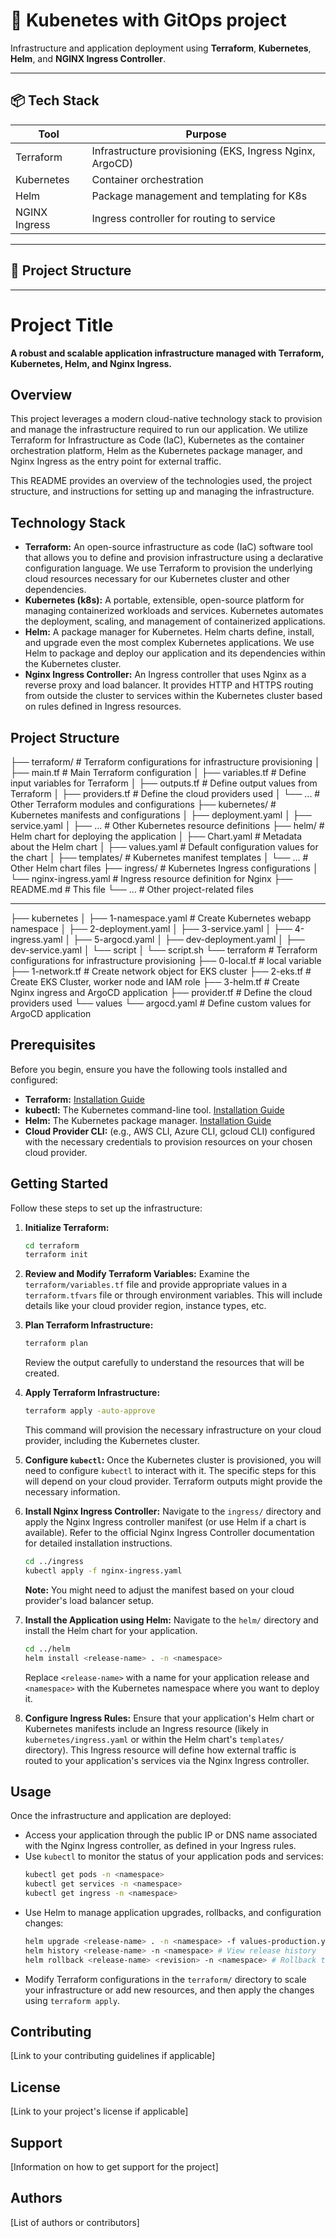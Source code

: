 # 🚀 Kubenetes with GitOps project

Infrastructure and application deployment using **Terraform**, **Kubernetes**, **Helm**, and **NGINX Ingress Controller**.

---

## 📦 Tech Stack

| Tool        | Purpose                                      |
|-------------|----------------------------------------------|
| Terraform   | Infrastructure provisioning (EKS, Ingress Nginx, ArgoCD)   |
| Kubernetes  | Container orchestration                      |
| Helm        | Package management and templating for K8s    |
| NGINX Ingress | Ingress controller for routing to service       |

---

## 🧭 Project Structure

---

# Project Title

**A robust and scalable application infrastructure managed with Terraform, Kubernetes, Helm, and Nginx Ingress.**

## Overview

This project leverages a modern cloud-native technology stack to provision and manage the infrastructure required to run our application. We utilize Terraform for Infrastructure as Code (IaC), Kubernetes as the container orchestration platform, Helm as the Kubernetes package manager, and Nginx Ingress as the entry point for external traffic.

This README provides an overview of the technologies used, the project structure, and instructions for setting up and managing the infrastructure.

## Technology Stack

* **Terraform:** An open-source infrastructure as code (IaC) software tool that allows you to define and provision infrastructure using a declarative configuration language. We use Terraform to provision the underlying cloud resources necessary for our Kubernetes cluster and other dependencies.
* **Kubernetes (k8s):** A portable, extensible, open-source platform for managing containerized workloads and services. Kubernetes automates the deployment, scaling, and management of containerized applications.
* **Helm:** A package manager for Kubernetes. Helm charts define, install, and upgrade even the most complex Kubernetes applications. We use Helm to package and deploy our application and its dependencies within the Kubernetes cluster.
* **Nginx Ingress Controller:** An Ingress controller that uses Nginx as a reverse proxy and load balancer. It provides HTTP and HTTPS routing from outside the cluster to services within the Kubernetes cluster based on rules defined in Ingress resources.

## Project Structure



├── terraform/        # Terraform configurations for infrastructure provisioning
│   ├── main.tf       # Main Terraform configuration
│   ├── variables.tf  # Define input variables for Terraform
│   ├── outputs.tf    # Define output values from Terraform
│   ├── providers.tf  # Define the cloud providers used
│   └── ...           # Other Terraform modules and configurations
├── kubernetes/       # Kubernetes manifests and configurations
│   ├── deployment.yaml
│   ├── service.yaml
│   ├── ...           # Other Kubernetes resource definitions
├── helm/             # Helm chart for deploying the application
│   ├── Chart.yaml    # Metadata about the Helm chart
│   ├── values.yaml   # Default configuration values for the chart
│   ├── templates/    # Kubernetes manifest templates
│   └── ...           # Other Helm chart files
├── ingress/          # Kubernetes Ingress configurations
│   └── nginx-ingress.yaml # Ingress resource definition for Nginx
├── README.md         # This file
└── ...               # Other project-related files



---

├── kubernetes
│   ├── 1-namespace.yaml    # Create Kubernetes webapp namespace
│   ├── 2-deployment.yaml
│   ├── 3-service.yaml
│   ├── 4-ingress.yaml
│   ├── 5-argocd.yaml
│   ├── dev-deployment.yaml
│   ├── dev-service.yaml
│   └── script
│       └── script.sh
└── terraform               # Terraform configurations for infrastructure provisioning
    ├── 0-local.tf          # local variable
    ├── 1-network.tf        # Create network object for EKS cluster
    ├── 2-eks.tf            # Create EKS Cluster, worker node and IAM role
    ├── 3-helm.tf           # Create Nginx ingress and ArgoCD application
    ├── provider.tf         # Define the cloud providers used
    └── values
        └── argocd.yaml     # Define custom values for ArgoCD application


## Prerequisites

Before you begin, ensure you have the following tools installed and configured:

* **Terraform:** [Installation Guide](https://developer.hashicorp.com/terraform/downloads)
* **kubectl:** The Kubernetes command-line tool. [Installation Guide](https://kubernetes.io/docs/tasks/tools/)
* **Helm:** The Kubernetes package manager. [Installation Guide](https://helm.sh/docs/intro/install/)
* **Cloud Provider CLI:** (e.g., AWS CLI, Azure CLI, gcloud CLI) configured with the necessary credentials to provision resources on your chosen cloud provider.

## Getting Started

Follow these steps to set up the infrastructure:

1.  **Initialize Terraform:**
    ```bash
    cd terraform
    terraform init
    ```

2.  **Review and Modify Terraform Variables:**
    Examine the `terraform/variables.tf` file and provide appropriate values in a `terraform.tfvars` file or through environment variables. This will include details like your cloud provider region, instance types, etc.

3.  **Plan Terraform Infrastructure:**
    ```bash
    terraform plan
    ```
    Review the output carefully to understand the resources that will be created.

4.  **Apply Terraform Infrastructure:**
    ```bash
    terraform apply -auto-approve
    ```
    This command will provision the necessary infrastructure on your cloud provider, including the Kubernetes cluster.

5.  **Configure `kubectl`:**
    Once the Kubernetes cluster is provisioned, you will need to configure `kubectl` to interact with it. The specific steps for this will depend on your cloud provider. Terraform outputs might provide the necessary information.

6.  **Install Nginx Ingress Controller:**
    Navigate to the `ingress/` directory and apply the Nginx Ingress controller manifest (or use Helm if a chart is available). Refer to the official Nginx Ingress Controller documentation for detailed installation instructions.
    ```bash
    cd ../ingress
    kubectl apply -f nginx-ingress.yaml
    ```
    **Note:** You might need to adjust the manifest based on your cloud provider's load balancer setup.

7.  **Install the Application using Helm:**
    Navigate to the `helm/` directory and install the Helm chart for your application.
    ```bash
    cd ../helm
    helm install <release-name> . -n <namespace>
    ```
    Replace `<release-name>` with a name for your application release and `<namespace>` with the Kubernetes namespace where you want to deploy it.

8.  **Configure Ingress Rules:**
    Ensure that your application's Helm chart or Kubernetes manifests include an Ingress resource (likely in `kubernetes/ingress.yaml` or within the Helm chart's `templates/` directory). This Ingress resource will define how external traffic is routed to your application's services via the Nginx Ingress controller.

## Usage

Once the infrastructure and application are deployed:

* Access your application through the public IP or DNS name associated with the Nginx Ingress controller, as defined in your Ingress rules.
* Use `kubectl` to monitor the status of your application pods and services:
    ```bash
    kubectl get pods -n <namespace>
    kubectl get services -n <namespace>
    kubectl get ingress -n <namespace>
    ```
* Use Helm to manage application upgrades, rollbacks, and configuration changes:
    ```bash
    helm upgrade <release-name> . -n <namespace> -f values-production.yaml # Example upgrade
    helm history <release-name> -n <namespace> # View release history
    helm rollback <release-name> <revision> -n <namespace> # Rollback to a previous revision
    ```
* Modify Terraform configurations in the `terraform/` directory to scale your infrastructure or add new resources, and then apply the changes using `terraform apply`.

## Contributing

[Link to your contributing guidelines if applicable]

## License

[Link to your project's license if applicable]

## Support

[Information on how to get support for the project]

## Authors

[List of authors or contributors]